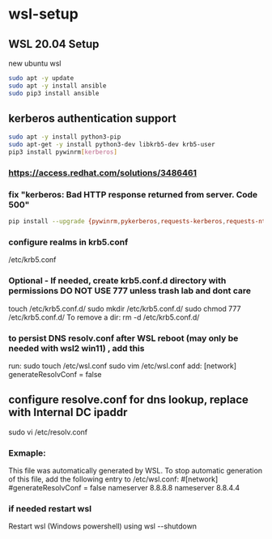 # wsl-setup

## WSL 20.04 Setup
new ubuntu wsl 
```bash
sudo apt -y update 
sudo apt -y install ansible 
sudo pip3 install ansible 
```

## kerberos authentication support
```bash
sudo apt -y install python3-pip
sudo apt-get -y install python3-dev libkrb5-dev krb5-user
pip3 install pywinrm[kerberos]
```

### https://access.redhat.com/solutions/3486461
### fix "kerberos: Bad HTTP response returned from server. Code 500"
```bash
pip install --upgrade {pywinrm,pykerberos,requests-kerberos,requests-ntlm}
```

### configure realms in krb5.conf
/etc/krb5.conf

### Optional - If needed, create krb5.conf.d directory with permissions DO NOT USE 777 unless trash lab and dont care
touch /etc/krb5.conf.d/
sudo mkdir /etc/krb5.conf.d/
sudo chmod 777 /etc/krb5.conf.d/
To remove a dir: rm -d /etc/krb5.conf.d/


### to persist DNS resolv.conf after WSL reboot (may only be needed with wsl2 win11) , add this
run:
sudo touch /etc/wsl.conf
sudo vim /etc/wsl.conf
add:
[network]                                                                        
generateResolvConf = false

## configure resolve.conf for dns lookup, replace with Internal DC ipaddr
sudo vi /etc/resolv.conf
### Exmaple:
This file was automatically generated by WSL. To stop automatic generation of this file, add the following entry to /etc/wsl.conf:
#[network]
#generateResolvConf = false
nameserver 8.8.8.8
nameserver 8.8.4.4

### if needed restart wsl
Restart wsl (Windows powershell) using wsl --shutdown
